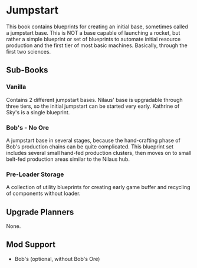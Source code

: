 # Jumpstart

This book contains blueprints for creating an initial base, sometimes called a jumpstart base. This is NOT a base capable of launching a rocket, but rather a simple blueprint or set of blueprints to automate initial resource production and the first tier of most basic machines. Basically, through the first two sciences.

## Sub-Books

### Vanilla

Contains 2 different jumpstart bases. Nilaus' base is upgradable through three tiers, so the initial jumpstart can be started very early. Kathrine of Sky's is a single blueprint.

### Bob's - No Ore

A jumpstart base in several stages, because the hand-crafting phase of Bob's production chains can be quite complicated. This blueprint set includes several small hand-fed production clusters, then moves on to small belt-fed production areas similar to the Nilaus hub.

### Pre-Loader Storage

A collection of utility blueprints for creating early game buffer and recycling of components without loader.

## Upgrade Planners

None.

## Mod Support

* Bob's (optional, without Bob's Ore)

